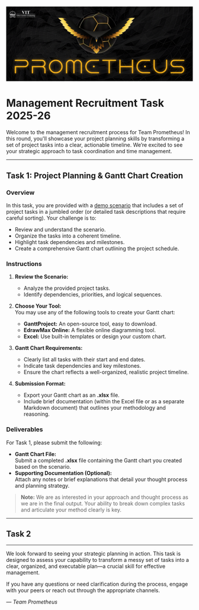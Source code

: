 ![Team Banner](/images/Team%20Banner.png)

# Management Recruitment Task 2025-26

Welcome to the management recruitment process for Team Prometheus! In this round, you'll showcase your project planning skills by transforming a set of project tasks into a clear, actionable timeline. We’re excited to see your strategic approach to task coordination and time management.

---

## Task 1: Project Planning & Gantt Chart Creation

### Overview

In this task, you are provided with a [demo scenario](/Tasks/demo_scenario.md) that includes a set of project tasks in a jumbled order (or detailed task descriptions that require careful sorting). Your challenge is to:

- Review and understand the scenario.
- Organize the tasks into a coherent timeline.
- Highlight task dependencies and milestones.
- Create a comprehensive Gantt chart outlining the project schedule.

### Instructions

1. **Review the Scenario:**

   - Analyze the provided project tasks.
   - Identify dependencies, priorities, and logical sequences.

2. **Choose Your Tool:**  
   You may use any of the following tools to create your Gantt chart:

   - **GanttProject:** An open-source tool, easy to download.
   - **EdrawMax Online:** A flexible online diagramming tool.
   - **Excel:** Use built-in templates or design your custom chart.

3. **Gantt Chart Requirements:**

   - Clearly list all tasks with their start and end dates.
   - Indicate task dependencies and key milestones.
   - Ensure the chart reflects a well-organized, realistic project timeline.

4. **Submission Format:**
   - Export your Gantt chart as an **.xlsx** file.
   - Include brief documentation (within the Excel file or as a separate Markdown document) that outlines your methodology and reasoning.

### Deliverables

For Task 1, please submit the following:

- **Gantt Chart File:**  
  Submit a completed **.xlsx** file containing the Gantt chart you created based on the scenario.
- **Supporting Documentation (Optional):**  
  Attach any notes or brief explanations that detail your thought process and planning strategy.

> **Note:** We are as interested in your approach and thought process as we are in the final output. Your ability to break down complex tasks and articulate your method clearly is key.

---

## Task 2

<!-- Additional details for Task 2 will be provided soon. Stay tuned! -->

---

We look forward to seeing your strategic planning in action. This task is designed to assess your capability to transform a messy set of tasks into a clear, organized, and executable plan—a crucial skill for effective management.

If you have any questions or need clarification during the process, engage with your peers or reach out through the appropriate channels.

_— Team Prometheus_
